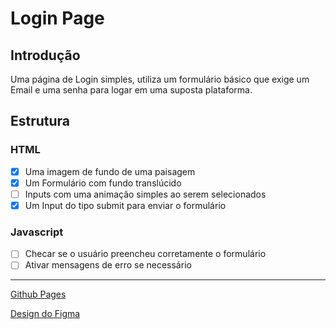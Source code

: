 # Login Page

<h2>Introdução</h2>

<p>Uma página de Login simples, utiliza um formulário básico que exige um Email e uma senha para logar em uma suposta plataforma. </p>

<h2>Estrutura</h2>

<h3>HTML</h3>

- [X] Uma imagem de fundo de uma paisagem
- [X] Um Formulário com fundo translúcido
- [ ] Inputs com uma animação simples ao serem selecionados
- [X] Um Input do tipo submit para enviar o formulário

<h3> Javascript</h3>

- [ ] Checar se o usuário preencheu corretamente o formulário
- [ ] Ativar mensagens de erro se necessário

<hr>

<p><a href="https://caciodavi.github.io/Login-Page/" target="_blank"> Github Pages</a></p>

<p><a href="https://www.figma.com/design/k4az9MHKqcbXHWkjfpLMlU/Login-Page?node-id=0-1&t=mhAFQPyyH23E0VNR-1" target="_blank">Design do Figma</a></p>




